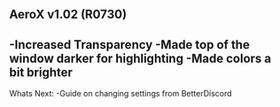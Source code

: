 AeroX v1.02 (R0730)
-----------------------------
-Increased Transparency
-Made top of the window darker for highlighting
-Made colors a bit brighter
-----------------------------
Whats Next:
-Guide on changing settings from BetterDiscord
